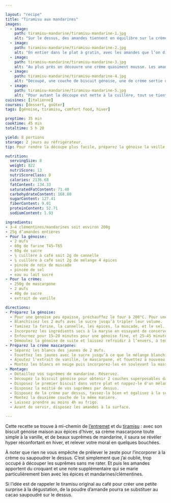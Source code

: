 ```yaml
---

layout: "recipe"
title: "Tiramisu aux mandarines"
images:
  - image:
    path: tiramisu-mandarine/tiramisu-mandarine-1.jpg
    alt: "Sur le dessus, des amandes tiennent en équilibre sur la crème. On devine le biscuit et le fruit mais ce qui marque, c’est la texture aérienne qui compose l’essentiel du dessert."
  - image:
    path: tiramisu-mandarine/tiramisu-mandarine-2.jpg
    alt: "En entier dans le plat à gratin, avec les amandes que l’on dirait posées dans la neige. On devine les suprêmes sortir de terre ici et là."
  - image:
    path: tiramisu-mandarine/tiramisu-mandarine-3.jpg
    alt: "Au plus près on découvre une crème quasiment mousse. Les amandes se sont bien tassées dedans, certaines sont en équilibre fragile."
  - image:
    path: tiramisu-mandarine/tiramisu-mandarine-4.jpg
    alt: "Découpé, une couche de biscuit génoise, une de crème sertie de mandarines. Et on répète l’opération. Le biscuit est bien moelleux."
  - image:
    path: tiramisu-mandarine/tiramisu-mandarine-5.jpg
    alt: "Pour autant la découpe est nette à la cuillère, tout se tient en un seul morceau, et promet un beau mariage de goûts et de textures."
cuisines: [italienne]
courses: [dessert, goûter]
tags: [génoise, tiramisu, comfort food, hiver]

preptime: 35 min
cooktime: 45 min
totaltime: 5 h 20

yield: 8 portions
storage: 2 jours au réfrigérateur.
tip: Pour rendre la découpe plus facile, préparez la gênoise la veille, enrobez-la dans du film alimentaire, et conservez-la dans une boite métallique une fois refroidie.

nutrition:
  servingSize: 8
  weight: 822
  nutriScore: 13
  nutriScoreClass: D
  calories: 2136.68
  fatContent: 134.33
  saturatedFatContent: 71.40
  carbohydrateContent: 168.80
  sugarContent: 127.41
  fiberContent: 9.01
  proteinContent: 52.71
  sodiumContent: 1.93

ingredients:
- 3–4 clémentines/mandarines soit environ 200g
- 25g d’amandes entières
- Pour la génoise:
  - 2 œufs
  - 60g de farine T45–T65
  - 60g de sucre
  - ¼ cuillère à café soit 2g de cannelle
  - ¼ cuillère à café soit 2g de mélange 4 épices
  - pincée de noix de muscade 
  - pincée de sel
  - eau ou lait sucré
- Pour la crème:
  - 250g de mascarpone
  - 2 œufs
  - 40g de sucre
  - extrait de vanille

directions:
- Préparez la génoise:
  - Pour une génoise peu épaisse, préchauffez le four à 200°C. Pour une génoise qui l'est davantage (moule à cake, plat à gratin, etc.), préchauffez à 160–170°C. 
  - Blanchissez les 2 œufs avec le sucre jusqu’à tripler leur volume.
  - Tamisez la farine, la cannelle, les épices, la muscade, et le sel. Mélangez.
  - Incorporez les ingrédients secs à la maryse en essayant de conserver le maximum de volume.
  - Enfournez pour 15–20 minutes pour une génoise fine, et 25–45 minutes pour une génoise epaisse. Il faut qu'elle soit un peu plus cuite qu'à l'accoutumée.
  - Démoulez la gênoise de suite et laissez refroidir à l’envers, à température ambiante. Il faut que le biscuit soit bien froid pour faciliter la découpe.
- Préparez la crème mascarpone:
  - Séparez les blancs des jaunes de 2 œufs.
  - Fouettez les jaunes avec le sucre jusqu’à ce que le mélange blanchisse. On ne recherche pas le volume ici, on l’amènera plus tard avec les blancs en neige.
  - Ajoutez l'extrait de vanille, le mascarpone, et fouettez à nouveau.
  - Montez les blancs en neige puis incorporez-les en soulevant la masse à la maryse jusqu’à obtenir une crème homogène.
- Montage:
  - Détaillez vos suprêmes de mandarine. Réservez. 
  - Découpez la biscuit génoise pour obtenir 2 couches superposables dans le moule/plat. 
  - Disposez le premier biscuit dans votre plat et nappez-le d'un mélange eau/lait sucré à l'aide d'un pinceau.
  - Disposez la moitié de vos suprêmes par dessus.
  - Disposez de la crème par dessus, tassez-la bien et égalisez à la surface. 
  - Montez la deuxième couche de la même manière.
  - Laissez prendre au moins 4h au frigo.
  - Avant de servir, disposez les amandes à la surface. 

---
```


Cette recette se trouve à mi-chemin de [l’entremet](entremet-framboise.html) et du [tiramisu](tiramisu-framboises.html)&nbsp;: avec son biscuit génoise maison aux épices d’hiver, sa crème mascarpone toute simple à la vanille, et de beaux suprêmes de mandarine, il saura se révéler hyper réconfortant en hiver, et relever votre moral en quelques bouchées.

À noter que rien ne vous empêche de prélever le zeste pour l’incorporer à la crème ou saupoudrer le dessus. C’est simplement que j’ai oublié, trop occupé à découper les suprêmes sans me rater. Et puis les amandes apportent du croquant et une note supplémentaire qui se marie particulièrement bien avec les épices et mandarines/clémentines. 

Si l’idée est de rappeler le tiramisu original au café pour créer une petite surprise à la dégustation, de la poudre d’amande pourra se substituer au cacao saupoudré sur le dessus.